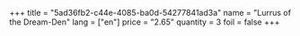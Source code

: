 +++
title = "5ad36fb2-c44e-4085-ba0d-54277841ad3a"
name = "Lurrus of the Dream-Den"
lang = ["en"]
price = "2.65"
quantity = 3
foil = false
+++
